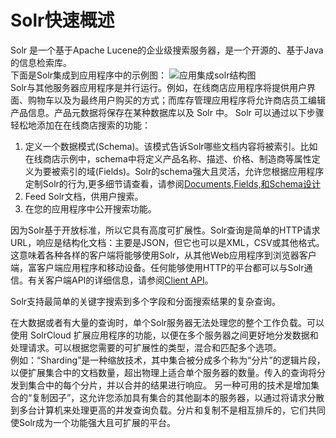 # Solr快速概述

Solr 是一个基于Apache Lucene的企业级搜索服务器，是一个开源的、基于Java的信息检索库。  
下面是Solr集成到应用程序中的示例图：
![应用集成solr结构图](http://lucene.apache.org/solr/guide/7_0/images/a-quick-overview/sample-client-app-arch.png)  
Solr与其他服务器应用程序是并行运行。例如，在线商店应用程序将提供用户界面、购物车以及为最终用户购买的方式；而库存管理应用程序将允许商店员工编辑产品信息。产品元数据将保存在某种数据库以及 Solr 中。
Solr 可以通过以下步骤轻松地添加在在线商店搜索的功能：

1. 定义一个数据模式(Schema)。该模式告诉Solr哪些文档内容将被索引。比如在线商店示例中，schema中将定义产品名称、描述、价格、制造商等属性定义为要被索引的域(Fields)。Solr的schema强大且灵活，允许您根据应用程序定制Solr的行为,更多细节请查看，请参阅[Documents,Fields,和Schema设计](solr_doc-ofsstart.md)
2. Feed Solr文档，供用户搜索。
3. 在您的应用程序中公开搜索功能。

因为Solr基于开放标准，所以它具有高度可扩展性。Solr查询是简单的HTTP请求URL，响应是结构化文档：主要是JSON，但它也可以是XML，CSV或其他格式。这意味着各种各样的客户端将能够使用Solr，从其他Web应用程序到浏览器客户端，富客户端应用程序和移动设备。任何能够使用HTTP的平台都可以与Solr通信。有关客户端API的详细信息，请参阅[Client API](solr_doc_clientapi_overview.md)。  

Solr支持最简单的关键字搜索到多个字段和分面搜索结果的复杂查询。  

在大数据或者有大量的查询时，单个Solr服务器无法处理您的整个工作负载。可以使用 SolrCloud 扩展应用程序的功能，以便在多个服务器之间更好地分发数据和处理请求。可以根据您需要的可扩展性的类型，混合和匹配多个选项。  
例如：“Sharding”是一种缩放技术，其中集合被分成多个称为“分片”的逻辑片段，以便扩展集合中的文档数量，超出物理上适合单个服务器的数量。传入的查询将分发到集合中的每个分片，并以合并的结果进行响应。
  另一种可用的技术是增加集合的“复制因子”，这允许您添加具有集合的其他副本的服务器，以通过将请求分散到多台计算机来处理更高的并发查询负载。分片和复制不是相互排斥的，它们共同使Solr成为一个功能强大且可扩展的平台。